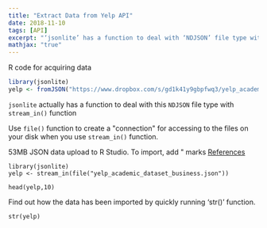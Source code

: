```yaml
---
title: "Extract Data from Yelp API"
date: 2018-11-10
tags: [API]
excerpt: "‘jsonlite’ has a function to deal with ‘NDJSON’ file type with ‘stream_in()’ function"
mathjax: "true"
---
```


R code for acquiring data

```r
library(jsonlite)
yelp <- fromJSON("https://www.dropbox.com/s/gd1k41y9gbpfwq3/yelp_academic_dataset_business.json")
```
`jsonlite` actually has a function to deal with this `NDJSON` file type with `stream_in()` function

Use `file()` function to create a "connection" for accessing to the files on your disk when you 
use `stream_in()` function.

53MB JSON data upload to R Studio. To import, add " marks [References](https://stackoverflow.com/questions/2617600/importing-data-from-a-json-file-into-r/50965690#50965690)

```{r}
library(jsonlite)
yelp <- stream_in(file("yelp_academic_dataset_business.json"))
```


```{r}
head(yelp,10)
```
Find out how the data has been imported by quickly running ‘str()’ function.
```{r}
str(yelp)
```
